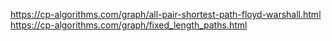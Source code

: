 https://cp-algorithms.com/graph/all-pair-shortest-path-floyd-warshall.html
https://cp-algorithms.com/graph/fixed_length_paths.html
